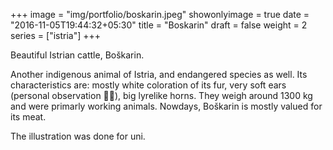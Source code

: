 +++
image = "img/portfolio/boskarin.jpeg"
showonlyimage = true
date = "2016-11-05T19:44:32+05:30"
title = "Boskarin"
draft = false
weight = 2
series = ["istria"]
+++

Beautiful Istrian cattle, Boškarin.
<!--more-->

Another indigenous animal of Istria, and endangered species as well. Its characteristics are: mostly white coloration of its fur, very soft ears (personal observation 🙈🙉), big lyrelike horns. They weigh around 1300 kg and were primarly working animals. Nowdays, Boškarin is mostly valued for its meat.

The illustration was done for uni.

